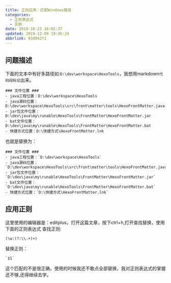```yaml
---
title: 正则应用：匹配Windows路径
categories: 
  - 正则表达式
  - 实例
date: 2018-10-23 16:02:37
updated: 2019-12-09 19:45:24
abbrlink: 93d942f1
---
```

## 问题描述 ##
下面的文本中有好多路径如:`D:\dev\workspace\HexoTools`，我想用markdown`代码段标记`出来。
```
### 文件位置 ###
- java工程位置：D:\dev\workspace\HexoTools
- java源码位置：D:\dev\workspace\HexoTools\src\front\matter\tools\HexoFrontMatter.java
- jar包文件位置：D:\dev\java\my\runable\HexoTools\FrontMatter\HexoFrontMatter.jar
- bat文件位置：D:\dev\java\my\runable\HexoTools\FrontMatter\HexoFrontMatter.bat
- 快捷方式位置：D:\快捷方式\HexoFrontMatter.lnk
```
也就是替换为：
```
### 文件位置 ###
- java工程位置：`D:\dev\workspace\HexoTools`
- java源码位置：`D:\dev\workspace\HexoTools\src\front\matter\tools\HexoFrontMatter.java`
- jar包文件位置：`D:\dev\java\my\runable\HexoTools\FrontMatter\HexoFrontMatter.jar`
- bat文件位置：`D:\dev\java\my\runable\HexoTools\FrontMatter\HexoFrontMatter.bat`
- 快捷方式位置：`D:\快捷方式\HexoFrontMatter.lnk`
```
## 应用正则 ##
这里使用的编辑器是：editplus，打开这篇文章，按下ctrl+h,打开查找替换，使用下面的正则表达式
查找正则:
```
(\w:(?:\\.+)+)
```
替换正则：
```
`$1`
```
这个匹配的不是很正确，使用的时候我还不敢点全部替换，我对正则表达式的掌握还不够,还得继续去学。
